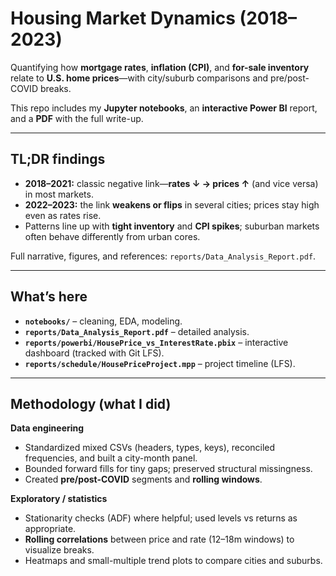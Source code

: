# Housing Market Dynamics (2018–2023)
Quantifying how **mortgage rates**, **inflation (CPI)**, and **for-sale inventory** relate to **U.S. home prices**—with city/suburb comparisons and pre/post-COVID breaks.

This repo includes my **Jupyter notebooks**, an **interactive Power BI** report, and a **PDF** with the full write-up.

---

## TL;DR findings

- **2018–2021:** classic negative link—**rates ↓ → prices ↑** (and vice versa) in most markets.  
- **2022–2023:** the link **weakens or flips** in several cities; prices stay high even as rates rise.  
- Patterns line up with **tight inventory** and **CPI spikes**; suburban markets often behave differently from urban cores.

Full narrative, figures, and references: `reports/Data_Analysis_Report.pdf`.

---

## What’s here

- **`notebooks/`** – cleaning, EDA, modeling.  
- **`reports/Data_Analysis_Report.pdf`** – detailed analysis.  
- **`reports/powerbi/HousePrice_vs_InterestRate.pbix`** – interactive dashboard (tracked with Git LFS).  
- **`reports/schedule/HousePriceProject.mpp`** – project timeline (LFS).  

---

## Methodology (what I did)

**Data engineering**
- Standardized mixed CSVs (headers, types, keys), reconciled frequencies, and built a city-month panel.  
- Bounded forward fills for tiny gaps; preserved structural missingness.  
- Created **pre/post-COVID** segments and **rolling windows**.

**Exploratory / statistics**
- Stationarity checks (ADF) where helpful; used levels vs returns as appropriate.  
- **Rolling correlations** between price and rate (12–18m windows) to visualize breaks.  
- Heatmaps and small-multiple trend plots to compare cities and suburbs.


